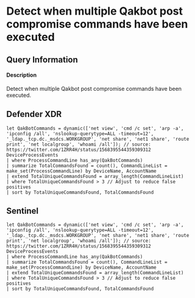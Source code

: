 # Detect when multiple Qakbot post compromise commands have been executed

## Query Information

#### Description
Detect when multiple Qakbot post compromise commands have been executed.

## Defender XDR
```KQL
let QakBotCommands = dynamic(['net view', 'cmd /c set', 'arp -a', 'ipconfig /all', 'nslookup-querytype=ALL -timeout=12', '_ldap._tcp.dc._msdcs.WORKGROUP', 'net share', 'net1 share', 'route print', 'net localgroup', 'whoami /all']); // source: https://twitter.com/1ZRR4H/status/1568395544359309312
DeviceProcessEvents
| where ProcessCommandLine has_any(QakBotCommands)
| summarize TotalCommandsFound = count(), CommandLineList = make_set(ProcessCommandLine) by DeviceName, AccountName
| extend TotalUniqueCommandsFound = array_length(CommandLineList)
| where TotalUniqueCommandsFound > 3 // Adjust to reduce false positives
| sort by TotalUniqueCommandsFound, TotalCommandsFound
```

## Sentinel
```KQL
let QakBotCommands = dynamic(['net view', 'cmd /c set', 'arp -a', 'ipconfig /all', 'nslookup-querytype=ALL -timeout=12', '_ldap._tcp.dc._msdcs.WORKGROUP', 'net share', 'net1 share', 'route print', 'net localgroup', 'whoami /all']); // source: https://twitter.com/1ZRR4H/status/1568395544359309312
DeviceProcessEvents
| where ProcessCommandLine has_any(QakBotCommands)
| summarize TotalCommandsFound = count(), CommandLineList = make_set(ProcessCommandLine) by DeviceName, AccountName
| extend TotalUniqueCommandsFound = array_length(CommandLineList)
| where TotalUniqueCommandsFound > 3 // Adjust to reduce false positives
| sort by TotalUniqueCommandsFound, TotalCommandsFound
```

